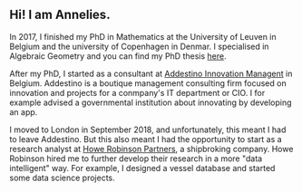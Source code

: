 ## Hi! I am Annelies. 

In 2017, I finished my PhD in Mathematics at the University of Leuven in Belgium and the university of Copenhagen in Denmar. I specialised in Algebraic Geometry and you can find my PhD thesis [here](https://arxiv.org/pdf/1706.07086.pdf).

After my PhD, I started as a consultant at [Addestino Innovation Managent](https://www.addestino.be/) in Belgium. Addestino is a boutique management consulting firm focused on innovation and projects for a conmpany's IT department or CIO. I for example advised a governmental institution about innovating by developing an app.

I moved to London in September 2018, and unfortunately, this meant I had to leave Addestino. But this also meant I had the opportunity to start as a research analyst at [Howe Robinson Partners](https://www.howerobinson.com/), a shipbroking company. Howe Robinson hired me to further develop their research in a more "data intelligent" way. For example, I designed a vessel database and started some data science projects.

